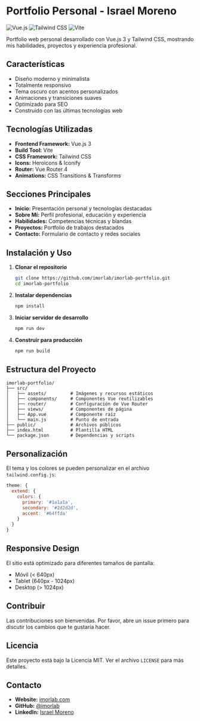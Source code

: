 # Portfolio Personal - Israel Moreno

![Vue.js](https://img.shields.io/badge/Vue.js-3.x-4FC08D?style=for-the-badge&logo=vue.js&logoColor=white)
![Tailwind CSS](https://img.shields.io/badge/Tailwind_CSS-38B2AC?style=for-the-badge&logo=tailwind-css&logoColor=white)
![Vite](https://img.shields.io/badge/Vite-646CFF?style=for-the-badge&logo=vite&logoColor=white)

Portfolio web personal desarrollado con Vue.js 3 y Tailwind CSS, mostrando mis habilidades, proyectos y experiencia profesional.

## Características

- Diseño moderno y minimalista
- Totalmente responsivo
- Tema oscuro con acentos personalizados
- Animaciones y transiciones suaves
- Optimizado para SEO
- Construido con las últimas tecnologías web

## Tecnologías Utilizadas

- **Frontend Framework:** Vue.js 3
- **Build Tool:** Vite
- **CSS Framework:** Tailwind CSS
- **Icons:** Heroicons & Iconify
- **Router:** Vue Router 4
- **Animations:** CSS Transitions & Transforms

## Secciones Principales

- **Inicio:** Presentación personal y tecnologías destacadas
- **Sobre Mí:** Perfil profesional, educación y experiencia
- **Habilidades:** Competencias técnicas y blandas
- **Proyectos:** Portfolio de trabajos destacados
- **Contacto:** Formulario de contacto y redes sociales

## Instalación y Uso

1. **Clonar el repositorio**
   ```bash
   git clone https://github.com/imorlab/imorlab-portfolio.git
   cd imorlab-portfolio
   ```

2. **Instalar dependencias**
   ```bash
   npm install
   ```

3. **Iniciar servidor de desarrollo**
   ```bash
   npm run dev
   ```

4. **Construir para producción**
   ```bash
   npm run build
   ```

## Estructura del Proyecto

```
imorlab-portfolio/
├── src/
│   ├── assets/         # Imágenes y recursos estáticos
│   ├── components/     # Componentes Vue reutilizables
│   ├── router/         # Configuración de Vue Router
│   ├── views/          # Componentes de página
│   ├── App.vue         # Componente raíz
│   └── main.js         # Punto de entrada
├── public/             # Archivos públicos
├── index.html          # Plantilla HTML
└── package.json        # Dependencias y scripts
```

## Personalización

El tema y los colores se pueden personalizar en el archivo `tailwind.config.js`:

```javascript
theme: {
  extend: {
    colors: {
      primary: '#1a1a1a',
      secondary: '#2d2d2d',
      accent: '#64ffda'
    }
  }
}
```

## Responsive Design

El sitio está optimizado para diferentes tamaños de pantalla:
- Móvil (< 640px)
- Tablet (640px - 1024px)
- Desktop (> 1024px)

## Contribuir

Las contribuciones son bienvenidas. Por favor, abre un issue primero para discutir los cambios que te gustaría hacer.

## Licencia

Este proyecto está bajo la Licencia MIT. Ver el archivo `LICENSE` para más detalles.

## Contacto

- **Website:** [imorlab.com](https://imorlab.github.io/imorlab-portfolio/)
- **GitHub:** [@imorlab](https://github.com/imorlab)
- **LinkedIn:** [Israel Moreno](https://linkedin.com/in/imorlab)
